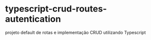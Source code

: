 # typescript-crud-routes-autentication

projeto default de rotas e implementação CRUD utilizando Typescript
